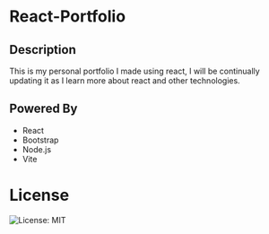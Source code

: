 # React-Portfolio

## Description
This is my personal portfolio I made using react, I will be continually updating it as I learn more about react and other technologies.

## Powered By
* React
* Bootstrap
* Node.js
* Vite


# License
![License: MIT](https://img.shields.io/badge/License-MIT-yellow.svg)